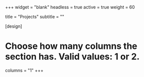 +++
widget = "blank"
headless = true
active = true
weight = 60

title = "Projects"
subtitle = ""

[design]
  # Choose how many columns the section has. Valid values: 1 or 2.
  columns = "1"
+++

